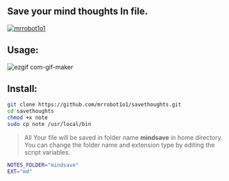 ## Save your mind thoughts In file.
<p align="left"> <a href="https://twitter.com/mrrobot1o1" target="blank"><img src="https://img.shields.io/twitter/follow/mrrobot1o1?logo=twitter&style=for-the-badge" alt="mrrobot1o1" /></a></p>

## Usage:
![ezgif com-gif-maker](https://user-images.githubusercontent.com/66872759/122341277-eb836900-cf60-11eb-8c6b-a48061ea6128.gif)


## Install:
```sh
git clone https://github.com/mrrobot1o1/savethoughts.git
cd savethoughts
chmod +x note
sudo cp note /usr/local/bin
```
> All Your file will be saved in folder name **mindsave** in home directory. 
You can change  the folder name and extension type  by editing the script variables. 
```sh
NOTES_FOLDER="mindsave"
EXT="md"
```
